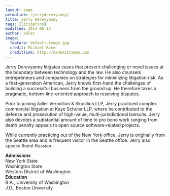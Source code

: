 ```yaml
---
layout: page
permalink: /jerryderevyanny/
title: Jerry Derevyanny
tags: [litigation]
modified: 2014-06-13
author: adler
image:
  feature: default-image.jpg
  credit: Michael Rose
  creditlink: http://mademistakes.com
---
```



Jerry Derevyanny litigates cases that present challenging or novel issues at the boundary between technology and the law. He also counsels entrepreneurs and companies on strategies for minimizing litigation risk. As a first-generation American, Jerry knows first-hand the challenges of building a successful business from the ground up. He therefore takes a pragmatic, bottom-line-oriented approach to resolving disputes.

Prior to joining Adler Vermillion & Skocilich LLP, Jerry practiced complex commercial litigation at Kaye Scholer LLP, where he contributed to the defense and prosecution of high-value, multi-jurisdictional lawsuits. Jerry also devotes a substantial amount of time to pro bono work ranging from death penalty appeals to open source software-related projects.

While currently practicing out of the New York office, Jerry is originally from the Seattle area and is frequent visitor in the Seattle office. Jerry also speaks fluent Russian.

<div class="sixcols">
<strong>Admissions</strong><br>
New York State<br>
Washington State<br>
Western District of Washington<br>
</div>

<div class="sixcols">
<strong>Education</strong> <br>
B.A., University of Washington<br>
J.D., Boston University<br>
</div>